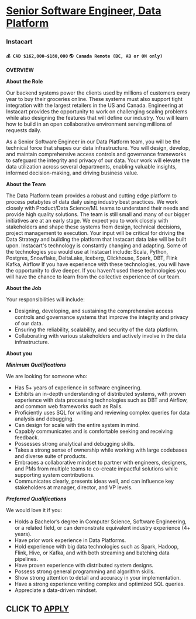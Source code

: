 # [Senior Software Engineer, Data Platform](https://www.remotewlb.com/apply/senior-software-engineer-data-platform-120734)  
### Instacart  
#### `💰 CAD $162,000~$180,000` `🌎 Canada Remote (BC, AB or ON only)`  

**OVERVIEW**

**About the Role**

Our backend systems power the clients used by millions of customers every year to buy their groceries online. These systems must also support tight integration with the largest retailers in the US and Canada. Engineering at Instacart provides the opportunity to work on challenging scaling problems while also designing the features that will define our industry. You will learn how to build in an open collaborative environment serving millions of requests daily.

As a Senior Software Engineer in our Data Platform team, you will be the technical force that shapes our data infrastructure. You will design, develop, and maintain comprehensive access controls and governance frameworks to safeguard the integrity and privacy of our data. Your work will elevate the data utilization across several departments, enabling valuable insights, informed decision-making, and driving business value.

**About the Team**

The Data Platform team provides a robust and cutting edge platform to process petabytes of data daily using industry best practices. We work closely with Product/Data Science/ML teams to understand their needs and provide high quality solutions. The team is still small and many of our bigger initiatives are at an early stage. We expect you to work closely with stakeholders and shape these systems from design, technical decisions, project management to execution. Your input will be critical for driving the Data Strategy and building the platform that Instacart data lake will be built upon. Instacart's technology is constantly changing and adapting. Some of the technologies you would use at Instacart include: Scala, Python, Postgres, Snowflake, DeltaLake, Iceberg, Clickhouse, Spark, DBT, Flink Kafka, Airflow If you have experience with these technologies, you will have the opportunity to dive deeper. If you haven't used these technologies you will have the chance to learn from the
collective experience of our team.

**About the Job**

Your responsibilities will include:

  * Designing, developing, and sustaining the comprehensive access controls and governance systems that improve the integrity and privacy of our data.
  * Ensuring the reliability, scalability, and security of the data platform.
  * Collaborating with various stakeholders and actively involve in the data infrastructure.

**About you**

**_Minimum Qualifications_**

We are looking for someone who:

  * Has 5+ years of experience in software engineering.
  * Exhibits an in-depth understanding of distributed systems, with proven experience with data processing technologies such as DBT and Airflow, and common web frameworks such as Rails.
  * Proficiently uses SQL for writing and reviewing complex queries for data analysis and debugging.
  * Can design for scale with the entire system in mind.
  * Capably communicates and is comfortable seeking and receiving feedback.
  * Possesses strong analytical and debugging skills.
  * Takes a strong sense of ownership while working with large codebases and diverse suite of products.
  * Embraces a collaborative mindset to partner with engineers, designers, and PMs from multiple teams to co-create impactful solutions while supporting system contributions.
  * Communicates clearly, presents ideas well, and can influence key stakeholders at manager, director, and VP levels.

**_Preferred Qualifications_**

We would love it if you:

  * Holds a Bachelor’s degree in Computer Science, Software Engineering, or a related field, or can demonstrate equivalent industry experience (4+ years).
  * Have prior work experience in Data Platforms.
  * Hold experience with big data technologies such as Spark, Hadoop, Flink, Hive, or Kafka, and with both streaming and batching data pipelines.
  * Have proven experience with distributed system designs.
  * Possess strong general programming and algorithm skills.
  * Show strong attention to detail and accuracy in your implementation.
  * Have a strong experience writing complex and optimized SQL queries.
  * Appreciate a data-driven mindset.

  
## CLICK TO [APPLY](https://www.remotewlb.com/apply/senior-software-engineer-data-platform-120734)

